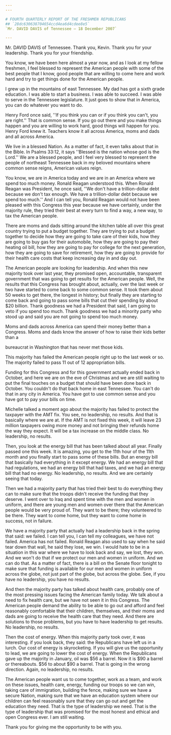 ```yaml
---
---

# FOURTH QUARTERLY REPORT OF THE FRESHMEN REPUBLICANS
## `28dc630638704654ccd4ea6d4cdee8e5`
`Mr. DAVID DAVIS of Tennessee — 18 December 2007`

---
```



Mr. DAVID DAVIS of Tennessee. Thank you, Kevin. Thank you for your 
leadership. Thank you for your friendship.

You know, we have been here almost a year now, and as I look at my 
fellow freshmen, I feel blessed to represent the American people with 
some of the best people that I know, good people that are willing to 
come here and work hard and try to get things done for the American 
people.

I grew up in the mountains of east Tennessee. My dad has got a sixth 
grade education. I was able to start a business. I was able to succeed. 
I was able to serve in the Tennessee legislature. It just goes to show 
that in America, you can do whatever you want to do.

Henry Ford once said, ''If you think you can or if you think you 
can't, you are right.'' That is common sense. If you go out there and 
you make things happen and you are willing to work hard, good things 
will happen for you. Henry Ford knew it. Teachers know it all across 
America, moms and dads and all across America.

We live in a blessed Nation. As a matter of fact, it even talks about 
that in the Bible. In Psalms 33:12, it says ''Blessed is the nation 
whose god is the Lord.'' We are a blessed people, and I feel very 
blessed to represent the people of northeast Tennessee back in my 
beloved mountains where common sense reigns, American values reign.

You know, we are in America today and we are in an America where we 
spend too much money. Ronald Reagan understood this. When Ronald Reagan 
was President, he once said, ''We don't have a trillion-dollar debt 
because we don't tax enough. We have a trillion-dollar debt because we 
spend too much.'' And I can tell you, Ronald Reagan would not have been 
pleased with this Congress this year because we have certainly, under 
the majority rule, they tried their best at every turn to find a way, a 
new way, to tax the American people.



There are moms and dads sitting around the kitchen table all over 
this great country trying to put a budget together. They are trying to 
put a budget together to decide how they are going to take care of 
their kids, how they are going to buy gas for their automobile, how 
they are going to pay their heating oil bill, how they are going to pay 
for college for the next generation, how they are going to save for 
retirement, how they are going to provide for their health care costs 
that keep increasing day in and day out.

The American people are looking for leadership. And when this new 
majority took over last year, they promised open, accountable, 
transparent government that was going to get results for the American 
people. Well, the results that this Congress has brought about, 
actually, over the last week or two have started to come back to some 
common sense. It took them about 50 weeks to get there, the longest in 
history; but finally they are starting to come back and going to pass 
some bills that cut their spending by about $20 billion. Thank goodness 
we had a President that said, I am going to veto if you spend too much. 
Thank goodness we had a minority party who stood up and said you are 
not going to spend too much money.

Moms and dads across America can spend their money better than a 
Congress. Moms and dads know the answer of how to raise their kids 
better than a


bureaucrat in Washington that has never met those kids.

This majority has failed the American people right up to the last 
week or so. The majority failed to pass 11 out of 12 appropriation 
bills.

Funding for this Congress and for this government actually ended back 
in October, and here we are on the eve of Christmas and we are still 
waiting to put the final touches on a budget that should have been done 
back in October. You couldn't do that back home in east Tennessee. You 
can't do that in any city in America. You have got to use common sense 
and you have got to pay your bills on time.

Michelle talked a moment ago about the majority has failed to protect 
the taxpayer with the AMT fix. You see, no leadership, no results. And 
that is basically where we are at. If the AMT is not fixed this week, 
it will leave 23 million taxpayers owing more money and not bringing 
their refunds home the way they expect. It will be a tax increase on 
the middle class. No leadership, no results.

Then, you look at the energy bill that has been talked about all 
year. Finally passed one this week. It is amazing, you get to the 11th 
hour of the 11th month and you finally start to pass some of these 
bills. But an energy bill that basically had everything in it except 
energy. We had an energy bill that had regulations, we had an energy 
bill that had taxes, and we had an energy bill that had no energy. No 
leadership, no results. And we are certainly seeing that today.

Then we had a majority party that has tried their best to do 
everything they can to make sure that the troops didn't receive the 
funding that they deserve. I went over to Iraq and spent time with the 
men and women in uniform, and there are young men and women over there 
that the American people would be very proud of. They want to be there; 
they volunteered to be there. They want to come home, but they want to 
come home in success, not in failure.

We have a majority party that actually had a leadership back in the 
spring that said: we failed. I can tell you, I can tell my colleagues, 
we have not failed. America has not failed. Ronald Reagan also used to 
say when he said tear down that wall, he said they lose, we win. I 
would hate to be in a situation in this war where we have to look back 
and say, we lost, they won. And we won't do that if we protect our men 
and women in uniform. And we can do that. As a matter of fact, there is 
a bill on the Senate floor tonight to make sure that funding is 
available for our men and women in uniform across the globe, not just 
part of the globe, but across the globe. See, if you have no 
leadership, you have no results.

And then the majority party has talked about health care, probably 
one of the most pressing issues facing the American family today. We 
talk about a need to fix health care, but we have not seen it in this 
Congress. The American people demand the ability to be able to go out 
and afford and feel reasonably comfortable that their children, 
themselves, and their moms and dads are going to receive the health 
care that they need. And there are solutions to those problems, but you 
have to have leadership to get results. No leadership, no results.

Then the cost of energy. When this majority party took over, it was 
interesting. if you look back, they said: the Republicans have left us 
in a lurch. Our cost of energy is skyrocketing. If you will give us the 
opportunity to lead, we are going to lower the cost of energy. When the 
Republicans gave up the majority in January, oil was $56 a barrel. Now 
it is $90 a barrel or thereabouts. $56 to about $90 a barrel. That is 
going in the wrong direction. Again, no leadership, no results.

The American people want us to come together, work as a team, and 
work on these issues, health care, energy, funding our troops so we can 
win, taking care of immigration, building the fence, making sure we 
have a secure Nation, making sure that we have an education system 
where our children can feel reasonably sure that they can go out and 
get the education they need. That is the type of leadership we need. 
That is the type of leadership that was promised for the most honest 
and ethical and open Congress ever. I am still waiting.

Thank you for giving me the opportunity to be with you.